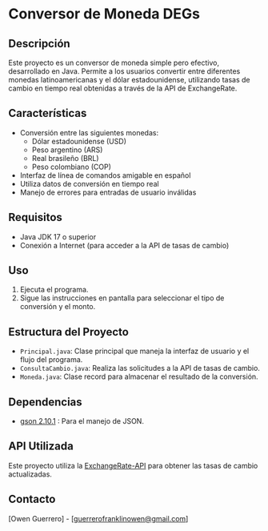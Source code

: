 # Conversor de Moneda DEGs

## Descripción
Este proyecto es un conversor de moneda simple pero efectivo, desarrollado en Java. Permite a los usuarios convertir entre diferentes monedas latinoamericanas y el dólar estadounidense, utilizando tasas de cambio en tiempo real obtenidas a través de la API de ExchangeRate.

## Características
- Conversión entre las siguientes monedas:
  - Dólar estadounidense (USD)
  - Peso argentino (ARS)
  - Real brasileño (BRL)
  - Peso colombiano (COP)
- Interfaz de línea de comandos amigable en español
- Utiliza datos de conversión en tiempo real
- Manejo de errores para entradas de usuario inválidas

## Requisitos
- Java JDK 17 o superior
- Conexión a Internet (para acceder a la API de tasas de cambio)

## Uso
1. Ejecuta el programa.
2. Sigue las instrucciones en pantalla para seleccionar el tipo de conversión y el monto.

## Estructura del Proyecto
- `Principal.java`: Clase principal que maneja la interfaz de usuario y el flujo del programa.
- `ConsultaCambio.java`: Realiza las solicitudes a la API de tasas de cambio.
- `Moneda.java`: Clase record para almacenar el resultado de la conversión.

## Dependencias
- [gson 2.10.1](https://mvnrepository.com/artifact/com.google.code.gson/gson/2.10.1) : Para el manejo de JSON.

## API Utilizada
Este proyecto utiliza la [ExchangeRate-API](https://www.exchangerate-api.com/docs/java-currency-api) para obtener las tasas de cambio actualizadas.

## Contacto
[Owen Guerrero] - [guerrerofranklinowen@gmail.com]


